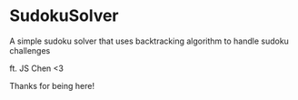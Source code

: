 # SudokuSolver
A simple sudoku solver that uses backtracking algorithm to handle sudoku challenges 

ft. JS Chen <3



Thanks for being here!

